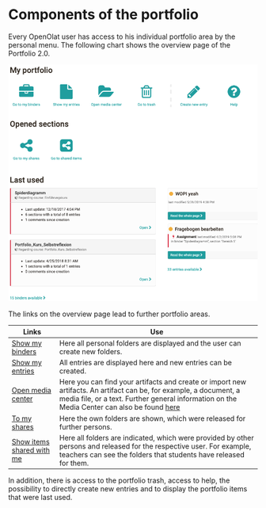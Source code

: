 # Components of the portfolio

Every OpenOlat user has access to his individual portfolio area by the personal menu. The following chart shows the overview page of the Portfolio 2.0.

![portfolio_overview.png](assets/eP_Overview_EN.png)

The links on the overview page lead to further portfolio areas.

Links | Use
---|---
[Show my binders](My_portfolio_binders.md)|Here all personal folders are displayed and the user can create new folders.
[Show my entries](My_entries.md)|All entries are displayed here and new entries can be created.
[Open media center](../personal_menu/Media_Center.md)|Here you can find your artifacts and create or import new artifacts. An artifact can be, for example, a document, a media file, or a text. Further general information on the Media Center can also be found [here](../basic_concepts/Media_Center_Concept.md)
[To my shares](Shared_by_me.md)|Here the own folders are shown, which were released for further persons.
[Show items shared with me](Shared_with_me.md)|Here all folders are indicated, which were provided by other persons and released for the respective user. For example, teachers can see the folders that students have released for them.

  

In addition, there is access to the portfolio trash, access to help, the possibility to directly create new entries and to display the portfolio items that were last used.

  

